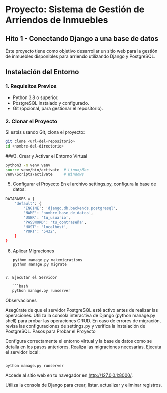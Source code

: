 # Proyecto: Sistema de Gestión de Arriendos de Inmuebles
## Hito 1 - Conectando Django a una base de datos

Este proyecto tiene como objetivo desarrollar un sitio web para la gestión de inmuebles disponibles para arriendo utilizando Django y PostgreSQL.

## **Instalación del Entorno**

### **1. Requisitos Previos**

- Python 3.8 o superior.
- PostgreSQL instalado y configurado.
- Git (opcional, para gestionar el repositorio).

### **2. Clonar el Proyecto**

Si estás usando Git, clona el proyecto:

```bash
git clone <url-del-repositorio>
cd <nombre-del-directorio>

```

###3. Crear y Activar el Entorno Virtual

```bash
python3 -m venv venv
source venv/bin/activate  # Linux/Mac
venv\Scripts\activate     # Windows
```

5. Configurar el Proyecto
   En el archivo settings.py, configura la base de datos:

```bash
DATABASES = {
    'default': {
        'ENGINE': 'django.db.backends.postgresql',
        'NAME': 'nombre_base_de_datos',
        'USER': 'tu_usuario',
        'PASSWORD': 'tu_contraseña',
        'HOST': 'localhost',
        'PORT': '5432',
    }
}

```

6. Aplicar Migraciones
   ```
   python manage.py makemigrations
   python manage.py migrate
   ```

````

7. Ejecutar el Servidor

   ```bash
   python manage.py runserver
````

Observaciones

Asegúrate de que el servidor PostgreSQL esté activo antes de realizar las operaciones.
Utiliza la consola interactiva de Django (python manage.py shell) para probar las operaciones CRUD.
En caso de errores de migración, revisa las configuraciones de settings.py y verifica la instalación de PostgreSQL.
Pasos para Probar el Proyecto

Configura correctamente el entorno virtual y la base de datos como se detalla en los pasos anteriores.
Realiza las migraciones necesarias.
Ejecuta el servidor local:

```bash

python manage.py runserver

```

Accede al sitio web en tu navegador en http://127.0.0.1:8000/.

Utiliza la consola de Django para crear, listar, actualizar y eliminar registros.

